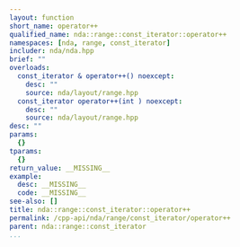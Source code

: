 ```yaml
---
layout: function
short_name: operator++
qualified_name: nda::range::const_iterator::operator++
namespaces: [nda, range, const_iterator]
includer: nda/nda.hpp
brief: ""
overloads:
  const_iterator & operator++() noexcept:
    desc: ""
    source: nda/layout/range.hpp
  const_iterator operator++(int ) noexcept:
    desc: ""
    source: nda/layout/range.hpp
desc: ""
params:
  {}
tparams:
  {}
return_value: __MISSING__
example:
  desc: __MISSING__
  code: __MISSING__
see-also: []
title: nda::range::const_iterator::operator++
permalink: /cpp-api/nda/range/const_iterator/operator++
parent: nda::range::const_iterator
...
```


